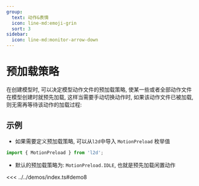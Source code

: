 ```yaml
---
group:
  text: 动作&表情
  icon: line-md:emoji-grin
  sort: 3
sidebar:
  icon: line-md:monitor-arrow-down
---
```


# 预加载策略

在创建模型时, 可以决定模型动作文件的预加载策略, 使某一些或者全部动作文件在模型创建时就预先加载, 这样当需要手动切换动作时, 如果该动作文件已被加载, 则无需再等待该动作的加载过程:

<!--@include: ../../api/enumerations/MotionPreload.md-->

## 示例
- 如果需要定义预加载策略, 可以从`l2d`中导入 `MotionPreload` 枚举值
```ts
import { MotionPreload } from 'l2d';
```

- 默认的预加载策略为: `MotionPreload.IDLE`, 也就是预先加载闲置动作

<<< ../../demos/index.ts#demo8

<DemoModal :demo="demo8"/>

<script setup>
import { demo8 } from '../../demos/index.ts'
</script>